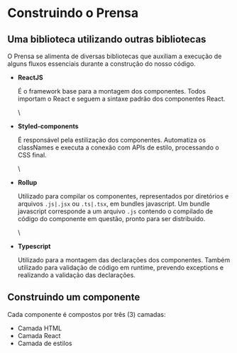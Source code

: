 # Construindo o Prensa

## **Uma biblioteca utilizando outras bibliotecas**

O Prensa se alimenta de diversas bibliotecas que auxiliam a execução de alguns fluxos essenciais durante a construção do nosso código.

* **ReactJS** 

  É o framework base para a montagem dos componentes. Todos importam o React e seguem a sintaxe padrão dos componentes React.

  \
* **Styled-components**

  É responsável pela estilização dos componentes. Automatiza os classNames e executa a conexão com APIs de estilo, processando o CSS final.

  \
* **Rollup**

  Utilizado para compilar os componentes, representados por diretórios e arquivos `.js|.jsx` ou `.ts|.tsx`, em bundles javascript. Um bundle javascript corresponde a um arquivo `.js` contendo o compilado de código do componente em questão, pronto para ser distribuído.

  \
* **Typescript**

  Utilizado para a montagem das declarações dos componentes. Também utilizado para validação de código em runtime, prevendo exceptions e realizando a validação das declarações.


## **Construindo um componente**

Cada componente é compostos por três (3) camadas:

* Camada HTML
* Camada React
* Camada de estilos